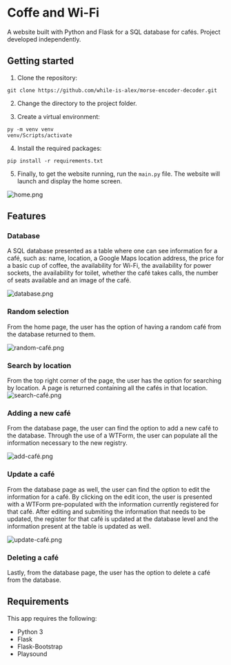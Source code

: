 # Coffe and Wi-Fi
A website built with Python and Flask for a SQL database for cafés. Project developed independently.

## Getting started
1. Clone the repository:
```
git clone https://github.com/while-is-alex/morse-encoder-decoder.git
```

2. Change the directory to the project folder.

3. Create a virtual environment:
```
py -m venv venv
venv/Scripts/activate
```

4. Install the required packages:
```
pip install -r requirements.txt
```

5. Finally, to get the website running, run the `main.py` file. The website will launch and display the home screen.

![home.png](https://i.ibb.co/CH6TRBD/home.png)

## Features
### Database
A SQL database presented as a table where one can see information for a café, such as: name, location, a Google Maps location address, the price for a basic cup of coffee, the availability for Wi-Fi, the availability for power sockets, the availability for toilet, whether the café takes calls, the number of seats available and an image of the café.

![database.png](https://i.ibb.co/DQbDkhs/all.png)

### Random selection
From the home page, the user has the option of having a random café from the database returned to them.

![random-café.png](https://i.ibb.co/Px16RDS/random.png)

### Search by location
From the top right corner of the page, the user has the option for searching by location. A page is returned containing all the cafés in that location.
![search-café.png](https://i.ibb.co/4F515N4/search.png)

### Adding a new café
From the database page, the user can find the option to add a new café to the database. Through the use of a WTForm, the user can populate all the information necessary to the new registry.

![add-café.png](https://i.ibb.co/K2bd7MK/add.png)

### Update a café
From the database page as well, the user can find the option to edit the information for a café. By clicking on the edit icon, the user is presented with a WTForm pre-populated with the information currently registered for that café. After editing and submiting the information that needs to be updated, the register for that café is updated at the database level and the information present at the table is updated as well.

![update-café.png](https://i.ibb.co/w0bsvxP/update.png)

### Deleting a café

Lastly, from the database page, the user has the option to delete a café from the database.

## Requirements
This app requires the following:

+ Python 3
+ Flask
+ Flask-Bootstrap
+ Playsound
